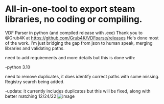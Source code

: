 # All-in-one-tool to export steam libraries, no coding or compiling. 
VDF Parser in python (and compiled release with .exe) 
Thank you to @Grub4K at https://github.com/Grub4K/VDFparse/releases
He's done most of the work. I'm just bridging the gap from json to human speak, merging libraries and validating paths. 

need to add requirements and more details but this is done with: 

-python 3.10 

need to remove duplicates, it does identify correct paths with some missing. Registry search being added.

-update: it currently includes duplicates but this will be fixed, along with better matching 12/24/22
![image](https://user-images.githubusercontent.com/98753696/208944151-4638e4a8-2ebc-4322-941d-15d962c9e073.png)
